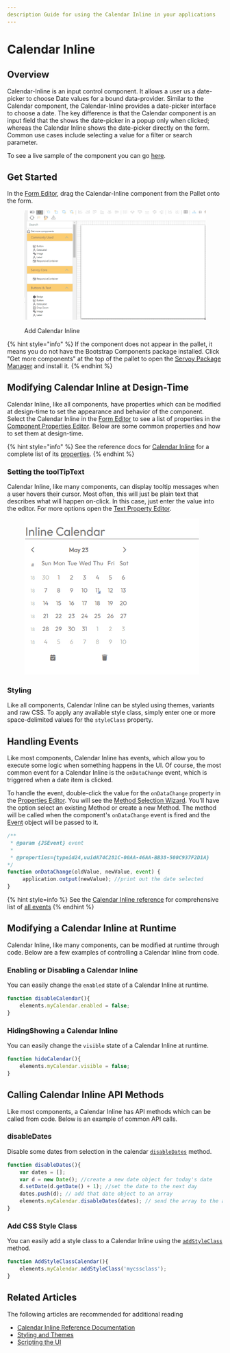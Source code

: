 ```yaml
---
description Guide for using the Calendar Inline in your applications
---
```


# Calendar Inline

## Overview

Calendar-Inline is an input control component. It allows a user us a date-picker to choose Date values for a bound data-provider.
Similar to the Calendar component, the Calendar-Inline provides a date-picker interface to choose a date. The key difference is that the Calendar component is an input field that the shows the date-picker in a popup only when clicked; whereas the Calendar Inline shows the date-picker directly on the form.
Common use cases include selecting a value for a filter or search parameter.


To see a live sample of the component you can go [here](https://samples-dev.samples.servoy-cloud.eu/solution/components?a=calendarinline).

## Get Started

In the [Form Editor](../../../../../reference/readme\_servoycore/page-3/object-editors/form-editor.md), drag the Calendar-Inline component from the Pallet onto the form.

<figure><img src="images/calendar_inline_create.gif" alt=""><figcaption><p>Add Calendar Inline</p></figcaption></figure>

{% hint style="info" %}
If the component does not appear in the pallet, it means you do not have the Bootstrap Components package installed. Click "Get more components" at the top of the pallet to open the [Servoy Package Manager](../../../../../reference/readme\_servoycore/page-3/package-manager.md) and install it.
{% endhint %}

## Modifying Calendar Inline at Design-Time

Calendar Inline, like all components, have properties which can be modified at design-time to set the appearance and behavior of the component. Select the Calendar Inline in the [Form Editor](../../../../../reference/readme\_servoycore/page-3/object-editors/form-editor.md) to see a list of properties in the [Component Properties Editor](../../../../../reference/readme\_servoycore/page-3/object-editors/component-properties-editor.md). Below are some common properties and how to set them at design-time.

{% hint style="info" %}
See the reference docs for [Calendar Inline](../../../../../reference/readme\_servoyextensions/ui-components/input-controls/inline-calendar.md) for a complete list of its [properties](../../../../../reference/readme\_servoyextensions/ui-components/input-controls/inline-calendar.md#properties-summary).
{% endhint %}

### Setting the toolTipText

Calendar Inline, like many components, can display tooltip messages when a user hovers their cursor. Most often, this will just be plain text that describes what will happen on-click. In this case, just enter the value into the editor. For more options open the [Text Property Editor](../../../../../reference/readme\_servoycore/page-3/object-editors/text-property-editor.md).

<figure><img src="images/calendar_inline_tooltip.gif" alt=""><figcaption></figcaption></figure>		

### Styling

Like all components, Calendar Inline can be styled using themes, variants and raw CSS. To apply any available style class, simply enter one or more space-delimited values for the `styleClass` property.

## Handling Events

Like most components, Calendar Inline has events, which allow you to execute some logic when something happens in the UI. Of course, the most common event for a Calendar Inline is the `onDataChange` event, which is triggered when a date item is clicked.

To handle the event, double-click the value for the `onDataChange` property in the [Properties Editor](../../../../../reference/readme\_servoycore/page-3/object-editors/component-properties-editor.md). You will see the [Method Selection Wizard](../../../../../reference/readme\_servoycore/page-3/object-editors/method-selection-wizard.md). You'll have the option select an existing Method or create a new Method. The method will be called when the component's `onDataChange` event is fired and the [Event](../../../../../reference/readme\_servoycore/dev-api/application/jsevent.md) object will be passed to it.

```javascript
/**
 * @param {JSEvent} event
 *
 * @properties={typeid24,uuidA74C281C-00AA-46AA-BB38-500C937F2D1A}
*/ 
function onDataChange(oldValue, newValue, event) {
	 application.output(newValue); //print out the date selected
}
```

{% hint style=info %}
See the [Calendar Inline reference](../../../../../reference/readme\_servoyextensions/ui-components/input-controls/inline-calendar.md) for comprehensive list of [all events](../../../../../reference/readme\_servoyextensions/ui-components/input-controls/inline-calendar.md#events-summary)
{% endhint %}


## Modifying a Calendar Inline at Runtime

Calendar Inline, like many components, can be modified at runtime through code. Below are a few examples of controlling a Calendar Inline from code.

### Enabling  or Disabling a Calendar Inline

You can easily change the `enabled` state of a Calendar Inline at runtime.

```javascript
function disableCalendar(){
	elements.myCalendar.enabled = false;
}
```

### HidingShowing a Calendar Inline

You can easily change the `visible` state of a Calendar Inline at runtime.

```javascript
function hideCalendar(){
	elements.myCalendar.visible = false;
}
```

## Calling Calendar Inline API Methods

Like most components, a Calendar Inline has API methods which can be called from code. Below is an example of common API calls.

### disableDates

Disable some dates from selection in the calendar [`disableDates`](../../../../../reference/readme\_servoyextensions/ui-components/input-controls/inline-calendar.md#disabledates) method.

```javascript
function disableDates(){
	var dates = [];
	var d = new Date(); //create a new date object for today's date
	d.setDate(d.getDate() + 1); //set the date to the next day
	dates.push(d); // add that date object to an array
	elements.myCalendar.disableDates(dates); // send the array to the api which will then disable the day after today.
}
```

### Add CSS Style Class 

You can easily add a style class to a Calendar Inline using the [`addStyleClass`](../../../../../reference/readme\_servoyextensions/ui-components/input-controls/inline-calendar.md#addstyleclass) method.

```javascript
function AddStyleClassCalendar(){
	elements.myCalendar.addStyleClass('mycssclass');
}
```

## Related Articles

The following articles are recommended for additional reading

* [Calendar Inline Reference Documentation](../../../../../reference/readme\_servoyextensions/ui-components/input-controls/inline-calendar.md)
* [Styling and Themes](../../styling-and-themes/)
* [Scripting the UI](../../../programming-guide/scripting-the-ui/)